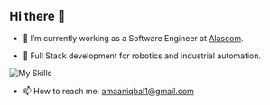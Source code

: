 ## Hi there 👋


- 🔭 I’m currently working as a Software Engineer at [Alascom](https://www.alascom.it/en/).

- 🌱 Full Stack development for robotics and industrial automation. 

![My Skills](https://skillicons.dev/icons?i=vscode,js,html,css,react,postgres,mongodb,postman,cs,nodejs,gitlab,github,docker)
- 📫 How to reach me: amaaniqbal1@gmail.com

